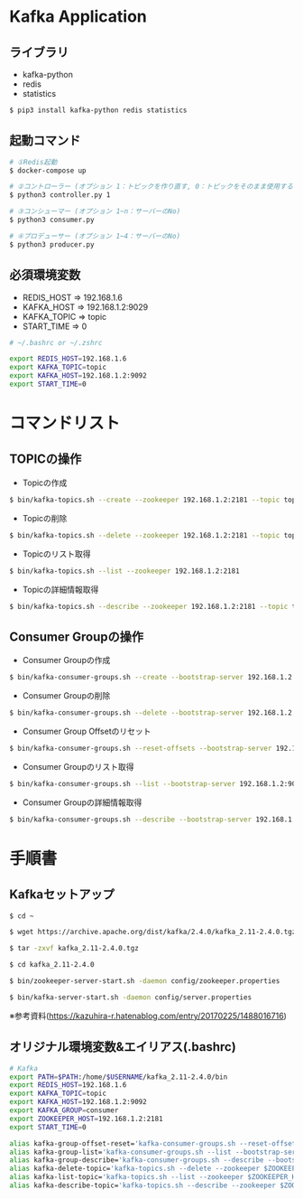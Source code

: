 # Kafka Application

## ライブラリ
- kafka-python
- redis
- statistics

```bash
$ pip3 install kafka-python redis statistics
```

## 起動コマンド

```bash
# ①Redis起動
$ docker-compose up

# ②コントローラー (オプション 1：トピックを作り直す, 0：トピックをそのまま使用する)
$ python3 controller.py 1

# ③コンシューマー (オプション 1~n：サーバーのNo)
$ python3 consumer.py

# ④プロデューサー (オプション 1~4：サーバーのNo)
$ python3 producer.py

```


## 必須環境変数

- REDIS_HOST => 192.168.1.6
- KAFKA_HOST => 192.168.1.2:9029
- KAFKA_TOPIC => topic
- START_TIME => 0

```bash
# ~/.bashrc or ~/.zshrc

export REDIS_HOST=192.168.1.6
export KAFKA_TOPIC=topic
export KAFKA_HOST=192.168.1.2:9092
export START_TIME=0
```


# コマンドリスト

## TOPICの操作

- Topicの作成

```bash
$ bin/kafka-topics.sh --create --zookeeper 192.168.1.2:2181 --topic topic
```

- Topicの削除

```bash
$ bin/kafka-topics.sh --delete --zookeeper 192.168.1.2:2181 --topic topic
```

- Topicのリスト取得

```bash
$ bin/kafka-topics.sh --list --zookeeper 192.168.1.2:2181
```

- Topicの詳細情報取得

```bash
$ bin/kafka-topics.sh --describe --zookeeper 192.168.1.2:2181 --topic topic
```

## Consumer Groupの操作

- Consumer Groupの作成

```bash
$ bin/kafka-consumer-groups.sh --create --bootstrap-server 192.168.1.2:9092 --group consumer
```

- Consumer Groupの削除

```bash
$ bin/kafka-consumer-groups.sh --delete --bootstrap-server 192.168.1.2:9092 --group consumer
```

- Consumer Group Offsetのリセット

```bash
$ bin/kafka-consumer-groups.sh --reset-offsets --bootstrap-server 192.168.1.2:9092 --group consumer  --to-earliest --all-topics --execute
```

- Consumer Groupのリスト取得

```bash
$ bin/kafka-consumer-groups.sh --list --bootstrap-server 192.168.1.2:9092
```

- Consumer Groupの詳細情報取得

```bash
$ bin/kafka-consumer-groups.sh --describe --bootstrap-server 192.168.1.2:9092 --group consumer
```

# 手順書

## Kafkaセットアップ

```bash
$ cd ~

$ wget https://archive.apache.org/dist/kafka/2.4.0/kafka_2.11-2.4.0.tgz

$ tar -zxvf kafka_2.11-2.4.0.tgz

$ cd kafka_2.11-2.4.0

$ bin/zookeeper-server-start.sh -daemon config/zookeeper.properties

$ bin/kafka-server-start.sh -daemon config/server.properties
```

※参考資料(https://kazuhira-r.hatenablog.com/entry/20170225/1488016716)

## オリジナル環境変数&エイリアス(.bashrc)

```bash
# Kafka
export PATH=$PATH:/home/$USERNAME/kafka_2.11-2.4.0/bin
export REDIS_HOST=192.168.1.6
export KAFKA_TOPIC=topic
export KAFKA_HOST=192.168.1.2:9092
export KAFKA_GROUP=consumer
export ZOOKEEPER_HOST=192.168.1.2:2181
export START_TIME=0

alias kafka-group-offset-reset='kafka-consumer-groups.sh --reset-offsets --bootstrap-server $KAFKA_HOST --group $KAFKA_GROUP --to-earliest --all-topics --execute'
alias kafka-group-list='kafka-consumer-groups.sh --list --bootstrap-server $KAFKA_HOST'
alias kafka-group-describe='kafka-consumer-groups.sh --describe --bootstrap-server $KAFKA_HOST --group $KAFKA_GROUP'
alias kafka-delete-topic='kafka-topics.sh --delete --zookeeper $ZOOKEEPER_HOST --topic $KAFKA_TOPIC'
alias kafka-list-topic='kafka-topics.sh --list --zookeeper $ZOOKEEPER_HOST'
alias kafka-describe-topic='kafka-topics.sh --describe --zookeeper $ZOOKEEPER_HOST --topic $KAFKA_TOPIC'

```